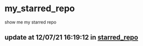# my_starred_repo
show me my starred repo

update at 12/07/21 16:19:12 in [starred_repo](./index.html)
---

